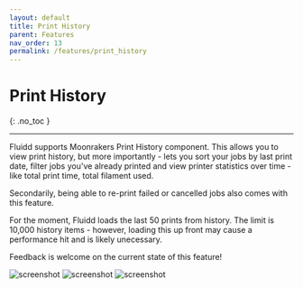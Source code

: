 ```yaml
---
layout: default
title: Print History
parent: Features
nav_order: 13
permalink: /features/print_history
---
```


# Print History
{: .no_toc }

---

Fluidd supports Moonrakers Print History component. This allows you to
view print history, but more importantly - lets you sort your jobs by last
print date, filter jobs you've already printed and view printer statistics
over time - like total print time, total filament used.

Secondarily, being able to re-print failed or cancelled jobs also comes with
this feature.

For the moment, Fluidd loads the last 50 prints from history. The limit is
10,000 history items - however, loading this up front may cause a performance
hit and is likely unecessary.

Feedback is welcome on the current state of this feature!

![screenshot](/assets/images/print_history.png)
![screenshot](/assets/images/print_stats.png)
![screenshot](/assets/images/reprint.png)

